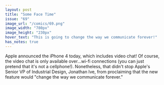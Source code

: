 ```yaml
---
layout: post
title: "Some Face Time"
issue: "69"
image_url: "/comics/69.png"
image_width: "780px"
image_height: "230px"
hover_text: "This is going to change the way we communicate forever!"
has_notes: true
---
```

Apple announced the iPhone 4 today, which includes video chat!  Of course, the video chat is only available over...wi-fi connections (you can just pretend that it's not a cellphone!).  Nonetheless, that didn't stop Apple's Senior VP of Industrial Design, Jonathan Ive, from proclaiming that the new feature would "change the way we communicate forever."
